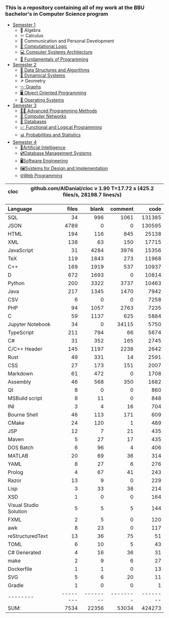 ### This is a repository containing all of my work at the BBU bachelor's in Computer Science program

* [Semester 1](Semester1/)
    * 🔢 Algebra
    * ♾️ Calculus
    * 💬 Communication and Personal Development
    * [🔣 Computational Logic](Semester1/Computational%20Logic/)
    * [💻 Computer Systems Architecture](Semester1/Computer%20Systems%20Architecture/)
    * [🐍 Fundamentals of Programming](Semester1/Fundamentals%20of%20Programming/)
* [Semester 2](Semester2/)
    * [🌴 Data Structures and Algorithms](Semester2/Data%20Structures%20and%20Algorithms/)
    * [🔄 Dynamical Systems](Semester2/Dynamical%20Systems/)
    * ↗ Geometry
    * [〰️ Graphs](Semester2/Graphs/)
    * [🖥️ Object Oriented Programming](Semester2/Object%20Oriented%20Programming/)
    * [🐧 Operating Systems](Semester2/Operating%20Systems/)
* [Semester 3](Semester3/)
    * [👨‍💻️ Advanced Programming Methods](Semester3/Advanced%20Programming%20Methods/)
    * [📶 Computer Networks](Semester3/Computer%20Networks/)
    * [💾 Databases](Semester3/Databases/)
    * [📈 Functional and Logical Programming](Semester3/Functional%20and%20Logical%20Programming/)
    * [📊 Probabilities and Statistics](Semester3/Probabilities%20and%20Statistics/)
* [Semester 4](Semester4/)
    * [🤖Artificial Intelligence](Semester4/Artificial%20Intelligence/)
    * [💿Database Management Systems](Semester4/Database%20Management%20Systems/)
    * [🖥️Software Engineering](Semester4/Software%20Engineering/)
    * [🖼️Systems for Design and Implementation](Semester4/Systems%20for%20Design%20and%20Implementation/)
    * [🌐Web Programming](Semester4/Web%20Programming/)


cloc|github.com/AlDanial/cloc v 1.90  T=17.72 s (425.2 files/s, 28198.7 lines/s)
--- | ---

Language|files|blank|comment|code
:-------|-------:|-------:|-------:|-------:
SQL|34|996|1061|131385
JSON|4789|0|0|130595
HTML|194|116|845|25138
XML|138|63|150|17715
JavaScript|31|4284|3976|15356
TeX|119|1843|273|11968
C++|169|1919|537|10937
D|672|1693|0|10814
Python|200|3322|3737|10463
Java|217|1345|1470|7942
CSV|6|0|0|7258
PHP|94|1057|2763|7235
C|59|1137|625|5884
Jupyter Notebook|34|0|34115|5750
TypeScript|211|794|66|5674
C#|31|352|165|2745
C/C++ Header|145|1197|2238|2642
Rust|49|331|14|2591
CSS|27|173|151|2007
Markdown|61|472|0|1708
Assembly|46|568|350|1682
Qt|8|0|0|860
MSBuild script|8|11|0|848
INI|3|4|16|704
Bourne Shell|46|113|171|609
CMake|24|120|1|489
JSP|12|7|21|435
Maven|5|27|17|435
DOS Batch|6|96|4|406
MATLAB|20|69|36|314
YAML|8|27|6|276
Prolog|4|67|41|243
Razor|13|9|0|229
Lisp|3|33|38|214
XSD|1|0|0|164
Visual Studio Solution|5|5|5|144
FXML|2|5|0|120
awk|8|23|0|117
reStructuredText|13|36|75|51
TOML|6|10|5|43
C# Generated|4|16|36|31
make|2|9|6|27
Dockerfile|1|1|0|13
SVG|5|6|20|11
Gradle|1|0|0|1
--------|--------|--------|--------|--------
SUM:|7534|22356|53034|424273

